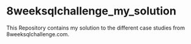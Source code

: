 # 8weeksqlchallenge_my_solution
This Repository contains my solution to the different case studies from 8weeksqlchallenge.com. 
